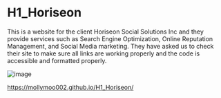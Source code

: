 # H1_Horiseon
This is a website for the client Horiseon Social Solutions Inc and they provide services such as Search Engine Optimization, Online Reputation Management, and Social Media marketing. They have asked us to check their site to make sure all links are working properly and the code is accessible and formatted properly.

![image](https://user-images.githubusercontent.com/38664351/131596572-924c786f-af03-4414-ab86-86c0d0b6d5f9.png)

https://mollymoo002.github.io/H1_Horiseon/
